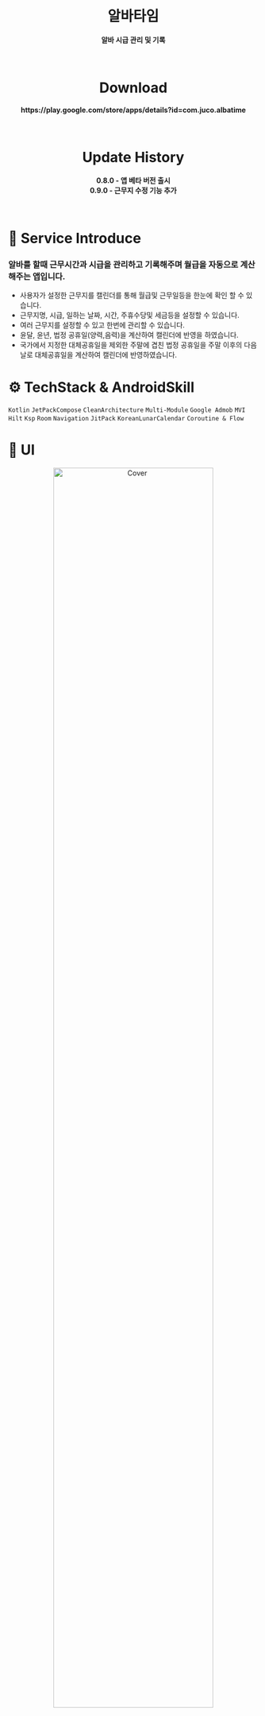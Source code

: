 <h1 align="center"><b>알바타임</b></h1>
<p align="center"><b>알바 시급 관리 및 기록</b></p>

<br>

<h1 align="center"><b>Download</b></h1>
<p align="center"><b>https://play.google.com/store/apps/details?id=com.juco.albatime</b></p>

<br>

<h1 align="center"><b>Update History</b></h1>
<p align="center">
  <b>0.8.0 - 앱 베타 버전 출시</b>
  <br>
  <b>0.9.0 - 근무지 수정 기능 추가</b>
</p>

<br>

# 📑 Service Introduce
### 알바를 할때 근무시간과 시급을 관리하고 기록해주며 월급을 자동으로 계산해주는 앱입니다.
- 사용자가 설정한 근무지를 캘린더를 통해 월급및 근무일등을 한눈에 확인 할 수 있습니다.
- 근무지명, 시급, 일하는 날짜, 시간, 주휴수당및 세금등을 설정할 수 있습니다.
- 여러 근무지를 설정할 수 있고 한번에 관리할 수 있습니다.
- 윤달, 윤년, 법정 공휴일(양력,음력)을 계산하여 캘린더에 반영을 하였습니다.
- 국가에서 지정한 대체공휴일을 제외한 주말에 겹친 법정 공휴일을 주말 이후의 다음날로 대체공휴일을 계산하여 캘린더에 반영하였습니다.

# ⚙️ TechStack & AndroidSkill
`Kotlin` `JetPackCompose` `CleanArchitecture` `Multi-Module` `Google Admob` `MVI` `Hilt` `Ksp` `Room` `Navigation` `JitPack` `KoreanLunarCalendar` 
`Coroutine & Flow`

# 📸 UI
<div align="center" >
  <img src="https://github.com/user-attachments/assets/775ceba7-01be-4449-baf4-50306df3dcb7" alt="Cover" width="80%">
</div>

<div align="center">
  <img src="https://github.com/user-attachments/assets/6fe421aa-9f3a-40e7-b456-cfbb8adbd152" alt="albatime_home" width="24%">
  <img src="https://github.com/user-attachments/assets/bc2512f7-8719-4440-af3b-0275d132715e" alt="albatime_cafe_detail" width="24%">
  <img src="https://github.com/user-attachments/assets/015eb675-fa59-4081-902e-bfe936b429bd" alt="albatime_store_detail" width="24%">
  <br>
  <img src="https://github.com/user-attachments/assets/625617e4-3443-4a9a-b224-16c12bd7fbea" alt="albatime_adder" width="24%">
  <img src="https://github.com/user-attachments/assets/dbabd7e7-a92d-421c-b580-040cfc8b14e4" alt="albatime_calendar" width="24%">
</div>
